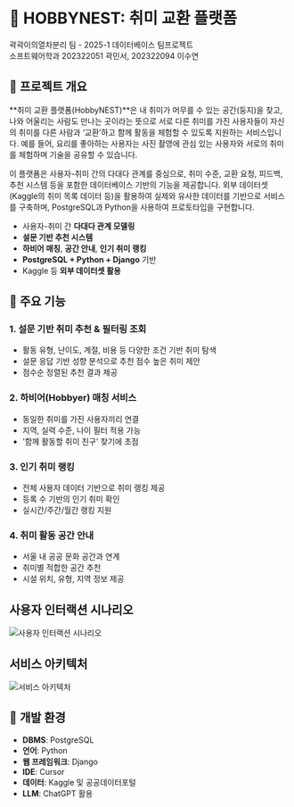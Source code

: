# 🎯 HOBBYNEST: 취미 교환 플랫폼

곽곽이의열차분리 팀 - 2025-1 데이터베이스 팀프로젝트  
소프트웨어학과 202322051 곽민서, 202322094 이수연

## 📌 프로젝트 개요

**취미 교환 플랫폼(HobbyNEST)**은 내 취미가 머무를 수 있는 공간(둥지)을 찾고, 나와 어울리는 사람도 만나는 곳이라는 뜻으로 서로 다른 취미를 가진 사용자들이 자신의 취미를 다른 사람과 ‘교환’하고 함께 활동을 체험할 수 있도록 지원하는 서비스입니다. 예를 들어, 요리를 좋아하는 사용자는 사진 촬영에 관심 있는 사용자와 서로의 취미를 체험하며 기술을 공유할 수 있습니다.

이 플랫폼은 사용자-취미 간의 다대다 관계를 중심으로, 취미 수준, 교환 요청, 피드백, 추천 시스템 등을 포함한 데이터베이스 기반의 기능을 제공합니다. 외부 데이터셋(Kaggle의 취미 목록 데이터 등)을 활용하여 실제와 유사한 데이터를 기반으로 서비스를 구축하며, PostgreSQL과 Python을 사용하여 프로토타입을 구현합니다.

- 사용자-취미 간 **다대다 관계 모델링**
- **설문 기반 추천 시스템**
- **하비어 매칭**, **공간 안내**, **인기 취미 랭킹**
- **PostgreSQL + Python + Django** 기반
- Kaggle 등 **외부 데이터셋 활용**

## 🧩 주요 기능

### 1. 설문 기반 취미 추천 & 필터링 조회

- 활동 유형, 난이도, 계절, 비용 등 다양한 조건 기반 취미 탐색
- 설문 응답 기반 성향 분석으로 추천 점수 높은 취미 제안
- 점수순 정렬된 추천 결과 제공

### 2. 하비어(Hobbyer) 매칭 서비스

- 동일한 취미를 가진 사용자끼리 연결
- 지역, 실력 수준, 나이 필터 적용 가능
- '함께 활동할 취미 친구' 찾기에 초점

### 3. 인기 취미 랭킹

- 전체 사용자 데이터 기반으로 취미 랭킹 제공
- 등록 수 기반의 인기 취미 확인
- 실시간/주간/월간 랭킹 지원

### 4. 취미 활동 공간 안내

- 서울 내 공공 문화 공간과 연계
- 취미별 적합한 공간 추천
- 시설 위치, 유형, 지역 정보 제공

## 사용자 인터랙션 시나리오

![사용자 인터랙션 시나리오](https://i.ibb.co/2Zz9gzz/ux-flow.png)

## 서비스 아키텍처

![서비스 아키텍처](https://i.ibb.co/w06bbz3/architecture.png)

## 🧪 개발 환경

- **DBMS**: PostgreSQL
- **언어**: Python
- **웹 프레임워크**: Django
- **IDE**: Cursor
- **데이터**: Kaggle 및 공공데이터포털
- **LLM**: ChatGPT 활용
